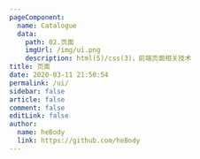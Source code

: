 ```yaml
---
pageComponent:
  name: Catalogue
  data:
    path: 02.页面
    imgUrl: /img/ui.png
    description: html(5)/css(3)，前端页面相关技术
title: 页面
date: 2020-03-11 21:50:54
permalink: /ui/
sidebar: false
article: false
comment: false
editLink: false
author:
  name: heBody
  link: https://github.com/heBody
---
```

